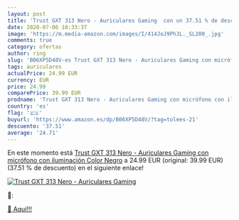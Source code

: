 ```yaml
---
layout: post
title: 'Trust GXT 313 Nero - Auriculares Gaming  con un 37.51 % de descuento'
date: 2020-07-06 18:33:37
image: 'https://m.media-amazon.com/images/I/414JoJ9PhJL._SL200_.jpg'
comments: true
category: ofertas
author: ring
slug: 'B06XP5D48V-es Trust GXT 313 Nero - Auriculares Gaming con micrófono con...'
tags: auriculares
actualPrice: 24.99 EUR
currency: EUR
price: 24.99
comparePrice: 39.99 EUR
prodname: 'Trust GXT 313 Nero - Auriculares Gaming con micrófono con iluminación  Color Negro'
country: 'es'
flag: '🇪🇸'
buyurl: 'https://www.amazon.es/dp/B06XP5D48V/?tag=tolees-21'
descuento: '37.51'
average: '24.71'
---
```


En este momento está [Trust GXT 313 Nero - Auriculares Gaming con micrófono con iluminación  Color Negro](https://www.amazon.es/dp/B06XP5D48V/?tag=tolees-21) a 24.99 EUR (original: 39.99 EUR) (37.51 %  de descuento) en el siguiente enlace!

[![Trust GXT 313 Nero - Auriculares Gaming ](https://m.media-amazon.com/images/I/414JoJ9PhJL._SL200_.jpg)](https://www.amazon.es/dp/B06XP5D48V/?tag=tolees-21)

🔎:


[🛒 Aquí!!!](https://www.amazon.es/dp/B06XP5D48V/?tag=tolees-21)
